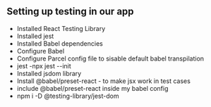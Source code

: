 ## Setting up testing in our app
- Installed React Testing Library
- Installed jest
- Installed Babel dependencies
- Configure Babel
- Configure Parcel config file to sisable default babel transpilation
- jest -npx jest --init
- Installed jsdom library
- Install @babel/preset-react - to make jsx work in test cases
- include @babel/preset-react inside my babel config
- npm i -D @testing-library/jest-dom

